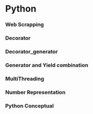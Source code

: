 # Python
### Web Scrapping 
### Decorator
### Decorator_generator
### Generator and Yield combination
### MultiThreading
### Number Representation
### Python Conceptual

